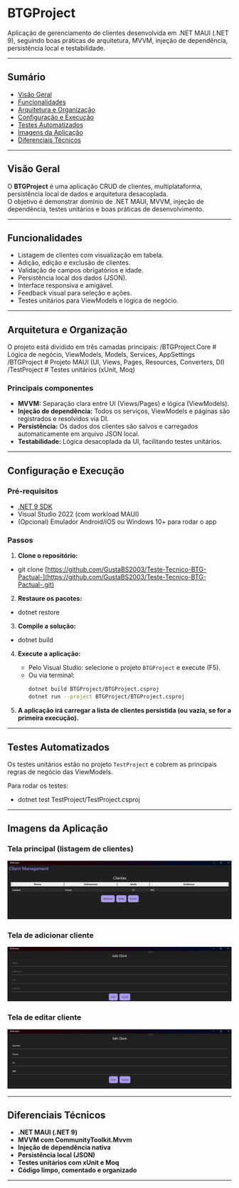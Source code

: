 # BTGProject

Aplicação de gerenciamento de clientes desenvolvida em .NET MAUI (.NET 9), seguindo boas práticas de arquitetura, MVVM, injeção de dependência, persistência local e testabilidade.

---

## Sumário

- [Visão Geral](#visão-geral)
- [Funcionalidades](#funcionalidades)
- [Arquitetura e Organização](#arquitetura-e-organização)
- [Configuração e Execução](#configuração-e-execução)
- [Testes Automatizados](#testes-automatizados)
- [Imagens da Aplicação](#imagens-da-aplicação)
- [Diferenciais Técnicos](#diferenciais-técnicos)

---

## Visão Geral

O **BTGProject** é uma aplicação CRUD de clientes, multiplataforma, persistência local de dados e arquitetura desacoplada.  
O objetivo é demonstrar domínio de .NET MAUI, MVVM, injeção de dependência, testes unitários e boas práticas de desenvolvimento.

---

## Funcionalidades

- Listagem de clientes com visualização em tabela.
- Adição, edição e exclusão de clientes.
- Validação de campos obrigatórios e idade.
- Persistência local dos dados (JSON).
- Interface responsiva e amigável.
- Feedback visual para seleção e ações.
- Testes unitários para ViewModels e lógica de negócio.

---

## Arquitetura e Organização

O projeto está dividido em três camadas principais:
/BTGProject.Core    # Lógica de negócio, ViewModels, Models, Services, AppSettings
/BTGProject    # Projeto MAUI (UI, Views, Pages, Resources, Converters, DI)
/TestProject    # Testes unitários (xUnit, Moq)


### Principais componentes

- **MVVM:** Separação clara entre UI (Views/Pages) e lógica (ViewModels).
- **Injeção de dependência:** Todos os serviços, ViewModels e páginas são registrados e resolvidos via DI.
- **Persistência:** Os dados dos clientes são salvos e carregados automaticamente em arquivo JSON local.
- **Testabilidade:** Lógica desacoplada da UI, facilitando testes unitários.

---

## Configuração e Execução

### Pré-requisitos

- [.NET 9 SDK](https://dotnet.microsoft.com/download)
- Visual Studio 2022 (com workload MAUI)
- (Opcional) Emulador Android/iOS ou Windows 10+ para rodar o app

### Passos

1. **Clone o repositório:**
- git clone [https://github.com/GustaBS2003/Teste-Tecnico-BTG-Pactual-](https://github.com/GustaBS2003/Teste-Tecnico-BTG-Pactual-.git)

2. **Restaure os pacotes:**
- dotnet restore

3. **Compile a solução:**
- dotnet build
  
4. **Execute a aplicação:**
   - Pelo Visual Studio: selecione o projeto `BTGProject` e execute (F5).
   - Ou via terminal:
     ```bash
     dotnet build BTGProject/BTGProject.csproj
     dotnet run --project BTGProject/BTGProject.csproj
     ```

5. **A aplicação irá carregar a lista de clientes persistida (ou vazia, se for a primeira execução).**

---

## Testes Automatizados

Os testes unitários estão no projeto `TestProject` e cobrem as principais regras de negócio das ViewModels.

Para rodar os testes:
- dotnet test TestProject/TestProject.csproj

---

## Imagens da Aplicação

### Tela principal (listagem de clientes)
![Tela principal](docs/screenshot-main.png)

### Tela de adicionar cliente
![Tela de edição](docs/screenshot-add.png)

### Tela de editar cliente
![Tela de edição](docs/screenshot-edit.png)

---

## Diferenciais Técnicos

- **.NET MAUI (.NET 9)**
- **MVVM com CommunityToolkit.Mvvm**
- **Injeção de dependência nativa**
- **Persistência local (JSON)**
- **Testes unitários com xUnit e Moq**
- **Código limpo, comentado e organizado**

--- 
